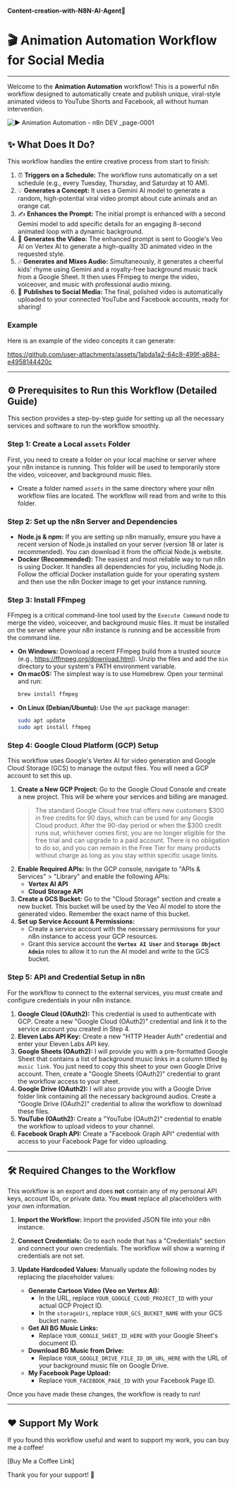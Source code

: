 #### Content-creation-with-N8N-AI-Agent🤖

# 🎬 Animation Automation Workflow for Social Media
---

Welcome to the **Animation Automation** workflow! This is a powerful n8n workflow designed to automatically create and publish unique, viral-style animated videos to YouTube Shorts and Facebook, all without human intervention.

![▶️ Animation Automation - n8n DEV _page-0001](https://github.com/user-attachments/assets/91cd2588-6155-40ae-be09-01ca2604d66a)

## ✨ What Does It Do?

This workflow handles the entire creative process from start to finish:

1.  ⏰ **Triggers on a Schedule:** The workflow runs automatically on a set schedule (e.g., every Tuesday, Thursday, and Saturday at 10 AM).
2.  💡 **Generates a Concept:** It uses a Gemini AI model to generate a random, high-potential viral video prompt about cute animals and an orange cat.
3.  ✍️ **Enhances the Prompt:** The initial prompt is enhanced with a second Gemini model to add specific details for an engaging 8-second animated loop with a dynamic background.
4.  🎥 **Generates the Video:** The enhanced prompt is sent to Google's Veo AI on Vertex AI to generate a high-quality 3D animated video in the requested style.
5.  🎶 **Generates and Mixes Audio:** Simultaneously, it generates a cheerful kids' rhyme using Gemini and a royalty-free background music track from a Google Sheet. It then uses FFmpeg to merge the video, voiceover, and music with professional audio mixing.
6.  🚀 **Publishes to Social Media:** The final, polished video is automatically uploaded to your connected YouTube and Facebook accounts, ready for sharing!

### Example

Here is an example of the video concepts it can generate:



https://github.com/user-attachments/assets/1abda1a2-64c8-499f-a884-e4958144420c


---

## ⚙️ Prerequisites to Run this Workflow (Detailed Guide)

This section provides a step-by-step guide for setting up all the necessary services and software to run the workflow smoothly.

### Step 1: Create a Local `assets` Folder

First, you need to create a folder on your local machine or server where your n8n instance is running. This folder will be used to temporarily store the video, voiceover, and background music files.

* Create a folder named `assets` in the same directory where your n8n workflow files are located. The workflow will read from and write to this folder.

### Step 2: Set up the n8n Server and Dependencies

* **Node.js & npm:** If you are setting up n8n manually, ensure you have a recent version of Node.js installed on your server (version 18 or later is recommended). You can download it from the official Node.js website.
* **Docker (Recommended):** The easiest and most reliable way to run n8n is using Docker. It handles all dependencies for you, including Node.js. Follow the official Docker installation guide for your operating system and then use the n8n Docker image to get your instance running.

### Step 3: Install FFmpeg

FFmpeg is a critical command-line tool used by the `Execute Command` node to merge the video, voiceover, and background music files. It must be installed on the server where your n8n instance is running and be accessible from the command line.

* **On Windows:** Download a recent FFmpeg build from a trusted source (e.g., <https://ffmpeg.org/download.html>). Unzip the files and add the `bin` directory to your system's PATH environment variable.
* **On macOS:** The simplest way is to use Homebrew. Open your terminal and run:
    ```bash
    brew install ffmpeg
    ```
* **On Linux (Debian/Ubuntu):** Use the `apt` package manager:
    ```bash
    sudo apt update
    sudo apt install ffmpeg
    ```

### Step 4: Google Cloud Platform (GCP) Setup

This workflow uses Google's Vertex AI for video generation and Google Cloud Storage (GCS) to manage the output files. You will need a GCP account to set this up.

1.  **Create a New GCP Project:** Go to the Google Cloud Console and create a new project. This will be where your services and billing are managed.
    > The standard Google Cloud free trial offers new customers $300 in free credits for 90 days, which can be used for any Google Cloud product. After the 90-day period or when the $300 credit runs out, whichever comes first, you are no longer eligible for the free trial and can upgrade to a paid account. There is no obligation to do so, and you can remain in the Free Tier for many products without charge as long as you stay within specific usage limits.
2.  **Enable Required APIs:** In the GCP console, navigate to "APIs & Services" > "Library" and enable the following APIs:
    * **Vertex AI API**
    * **Cloud Storage API**
3.  **Create a GCS Bucket:** Go to the "Cloud Storage" section and create a new bucket. This bucket will be used by the Veo AI model to store the generated video. Remember the exact name of this bucket.
4.  **Set up Service Account & Permissions:**
    * Create a service account with the necessary permissions for your n8n instance to access your GCP resources.
    * Grant this service account the **`Vertex AI User`** and **`Storage Object Admin`** roles to allow it to run the AI model and write to the GCS bucket.

### Step 5: API and Credential Setup in n8n

For the workflow to connect to the external services, you must create and configure credentials in your n8n instance.

1.  **Google Cloud (OAuth2):** This credential is used to authenticate with GCP. Create a new "Google Cloud (OAuth2)" credential and link it to the service account you created in Step 4.
2.  **Eleven Labs API Key:** Create a new "HTTP Header Auth" credential and enter your Eleven Labs API key.
3.  **Google Sheets (OAuth2):** I will provide you with a pre-formatted Google Sheet that contains a list of background music links in a column titled `Bg music link`. You just need to copy this sheet to your own Google Drive account. Then, create a "Google Sheets (OAuth2)" credential to grant the workflow access to your sheet.
4.  **Google Drive (OAuth2):** I will also provide you with a Google Drive folder link containing all the necessary background audios. Create a "Google Drive (OAuth2)" credential to allow the workflow to download these files.
5.  **YouTube (OAuth2):** Create a "YouTube (OAuth2)" credential to enable the workflow to upload videos to your channel.
6.  **Facebook Graph API:** Create a "Facebook Graph API" credential with access to your Facebook Page for video uploading.

---

## 🛠️ Required Changes to the Workflow

This workflow is an export and does **not** contain any of my personal API keys, account IDs, or private data. You **must** replace all placeholders with your own information.

1.  **Import the Workflow:** Import the provided JSON file into your n8n instance.
2.  **Connect Credentials:** Go to each node that has a "Credentials" section and connect your own credentials. The workflow will show a warning if credentials are not set.
3.  **Update Hardcoded Values:** Manually update the following nodes by replacing the placeholder values:

    * **Generate Cartoon Video (Veo on Vertex AI):**
        * In the URL, replace `YOUR_GOOGLE_CLOUD_PROJECT_ID` with your actual GCP Project ID.
        * In the `storageUri`, replace `YOUR_GCS_BUCKET_NAME` with your GCS bucket name.
    * **Get All BG Music Links:**
        * Replace `YOUR_GOOGLE_SHEET_ID_HERE` with your Google Sheet's document ID.
    * **Download BG Music from Drive:**
        * Replace `YOUR_GOOGLE_DRIVE_FILE_ID_OR_URL_HERE` with the URL of your background music file on Google Drive.
    * **My Facebook Page Upload:**
        * Replace `YOUR_FACEBOOK_PAGE_ID` with your Facebook Page ID.

Once you have made these changes, the workflow is ready to run!

---

## ❤️ Support My Work

If you found this workflow useful and want to support my work, you can buy me a coffee!

[Buy Me a Coffee Link]

Thank you for your support! 🙏
